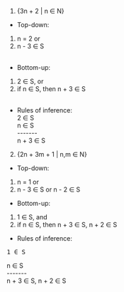 1. {3n + 2 | n ∈ N} </br>
- Top-down: </br>
1. n = 2 or </br>
2. n - 3  ∈ S </br></br>
- Bottom-up: </br>
1. 2 ∈ S, or </br>
2. if n ∈ S, then n + 3 ∈ S </br></br>
- Rules of inference:</br>
2 ∈ S </br>
n ∈ S </br>
------- </br>
n + 3 ∈ S </br>

2. {2n + 3m + 1 | n,m ∈ N}
- Top-down: </br>
1. n = 1 or </br>
2. n - 3 ∈ S or n - 2 ∈ S </br>
- Bottom-up: </br>
1. 1 ∈ S, and
2. if n ∈ S, then n + 3 ∈ S, n + 2 ∈ S
- Rules of inference:</br>
<pre>1 ∈ S</pre>
n ∈ S </br>
------- </br>
n + 3 ∈ S, n + 2 ∈ S </br>

